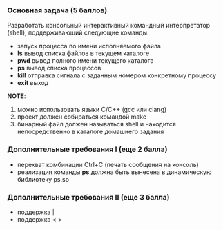 ### Основная задача (5 баллов) ###

Разработать консольный интерактивный командный интерпретатор (shell), поддерживающий следующие команды:

  * запуск процесса по имени исполняемого файла
  * **ls** вывод списка файлов в текущем каталоге
  * **pwd** вывод полного имени текущего каталога
  * **ps** вывод списка процессов
  * **kill** отправка сигнала с заданным номером конкретному процессу
  * **exit** выход

**NOTE**:
  1. можно использовать языки C/C++ (gcc или clang)
  1. проект должен собираться командой make
  1. бинарный файл должен называться shell и находится непосредственно в каталоге домашнего задания

### Дополнительные требования I (еще 2 балла) ###

  * перехват комбинации Ctrl+C (печать сообщения на консоль)
  * реализация команды **ps** должна быть вынесена в динамическую библиотеку ps.so

### Дополнительные требования II (еще 3 балла) ###

  * поддержка  |
  * поддержка < >